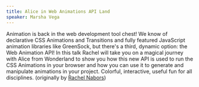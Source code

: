 ```yaml
---
title: Alice in Web Animations API Land
speaker: Marsha Vega
---
```


Animation is back in the web development tool chest! We know of declarative CSS Animations and Transitions and fully featured JavaScript animation libraries like GreenSock, but there's a third, dynamic option: the Web Animation API! In this talk Rachel will take you on a magical journey with Alice from Wonderland to show you how this new API is used to run the CSS Animations in your browser and how you can use it to generate and manipulate animations in your project. Colorful, interactive, useful fun for all disciplines. (originally by [Rachel Nabors](http://rachelnabors.com/))